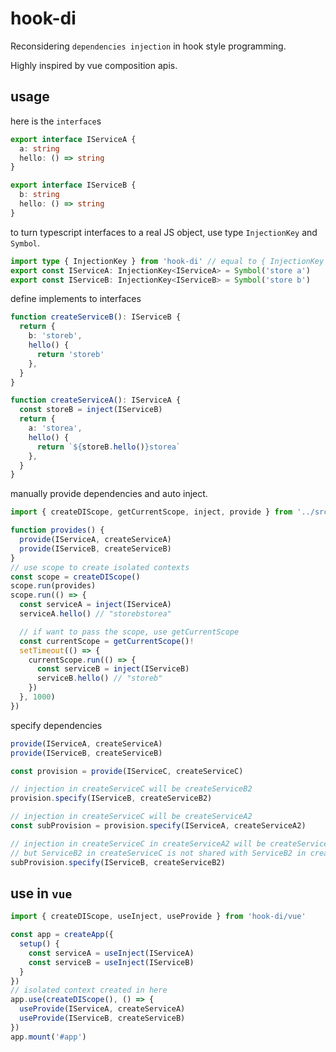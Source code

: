 # hook-di

Reconsidering `dependencies injection` in hook style programming.

Highly inspired by vue composition apis.

## usage

here is the `interface`s

```typescript
export interface IServiceA {
  a: string
  hello: () => string
}

export interface IServiceB {
  b: string
  hello: () => string
}
```

to turn typescript interfaces to a real JS object, use type `InjectionKey` and `Symbol`.

```typescript
import type { InjectionKey } from 'hook-di' // equal to { InjectionKey } from 'vue'
export const IServiceA: InjectionKey<IServiceA> = Symbol('store a')
export const IServiceB: InjectionKey<IServiceB> = Symbol('store b')
```

define implements to interfaces

```typescript
function createServiceB(): IServiceB {
  return {
    b: 'storeb',
    hello() {
      return 'storeb'
    },
  }
}

function createServiceA(): IServiceA {
  const storeB = inject(IServiceB)
  return {
    a: 'storea',
    hello() {
      return `${storeB.hello()}storea`
    },
  }
}
```

manually provide dependencies and auto inject.

```typescript
import { createDIScope, getCurrentScope, inject, provide } from '../src'

function provides() {
  provide(IServiceA, createServiceA)
  provide(IServiceB, createServiceB)
}
// use scope to create isolated contexts
const scope = createDIScope()
scope.run(provides)
scope.run(() => {
  const serviceA = inject(IServiceA)
  serviceA.hello() // "storebstorea"

  // if want to pass the scope, use getCurrentScope
  const currentScope = getCurrentScope()!
  setTimeout(() => {
    currentScope.run(() => {
      const serviceB = inject(IServiceB)
      serviceB.hello() // "storeb"
    })
  }, 1000)
})
```

specify dependencies

```typescript
provide(IServiceA, createServiceA)
provide(IServiceB, createServiceB)

const provision = provide(IServiceC, createServiceC)

// injection in createServiceC will be createServiceB2
provision.specify(IServiceB, createServiceB2)

// injection in createServiceC will be createServiceA2
const subProvision = provision.specify(IServiceA, createServiceA2)

// injection in createServiceC in createServiceA2 will be createServiceB2
// but ServiceB2 in createServiceC is not shared with ServiceB2 in createServiceA2
subProvision.specify(IServiceB, createServiceB2)
```

## use in `vue`

```typescript
import { createDIScope, useInject, useProvide } from 'hook-di/vue'

const app = createApp({
  setup() {
    const serviceA = useInject(IServiceA)
    const serviceB = useInject(IServiceB)
  }
})
// isolated context created in here
app.use(createDIScope(), () => {
  useProvide(IServiceA, createServiceA)
  useProvide(IServiceB, createServiceB)
})
app.mount('#app')
```
